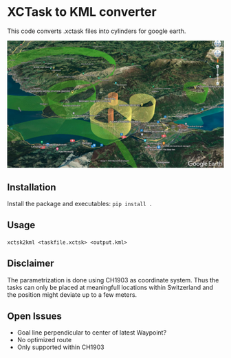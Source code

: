 # XCTask to KML converter
This code converts .xctask files into cylinders for google earth.

![The famous battle of Interlaken](interlaken-battle.jpg)

## Installation
Install the package and executables:
```pip install .```

## Usage
```xctsk2kml <taskfile.xctsk> <output.kml>```

## Disclaimer
The parametrization is done using CH1903 as coordinate system. Thus the
tasks can only be placed at meaningfull locations within Switzerland
and the position might deviate up to a few meters.

## Open Issues
* Goal line perpendicular to center of latest Waypoint?
* No optimized route
* Only supported within CH1903
